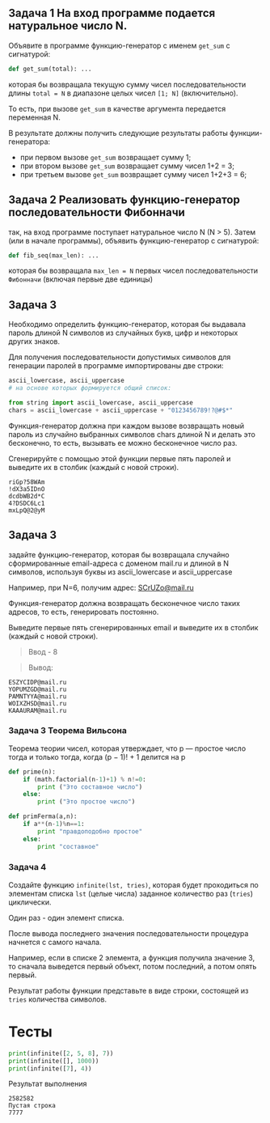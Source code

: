 ## Задача 1 На вход программе подается натуральное число N. 

Объявите в программе функцию-генератор с именем `get_sum` с сигнатурой:

```python
def get_sum(total): ...
```

которая бы возвращала текущую сумму чисел последовательности длины `total = N` в диапазоне целых чисел `[1; N]` (включительно). 

То есть, при вызове `get_sum` в качестве аргумента передается переменная N. 

В результате должны получить следующие результаты работы функции-генератора:

* при первом вызове `get_sum` возвращает сумму 1;
* при втором вызове `get_sum` возвращает сумму чисел 1+2 = 3;
* при третьем вызове `get_sum` возвращает сумму чисел 1+2+3 = 6;

## Задача 2 Реализовать функцию-генератор последовательности Фибонначи

так, на вход программе поступает натуральное число N (N > 5). 
Затем (или в начале программы), объявить функцию-генератор с сигнатурой:

```python
def fib_seq(max_len): ...
```
которая бы возвращала `max_len = N` первых чисел последовательности `Фибонначи` (включая первые две единицы)


## Задача 3

Необходимо определить функцию-генератор, которая бы выдавала пароль длиной N символов из случайных букв, цифр и некоторых других знаков. 

Для получения последовательности допустимых символов для генерации паролей в программе импортированы две строки: 

```python
ascii_lowercase, ascii_uppercase 
# на основе которых формируется общий список:

from string import ascii_lowercase, ascii_uppercase
chars = ascii_lowercase + ascii_uppercase + "0123456789!?@#$*"

```

Функция-генератор должна при каждом вызове возвращать новый пароль из случайно выбранных символов chars длиной N и делать это бесконечно, то есть, вызывать ее можно бесконечное число раз. 

Сгенерируйте с помощью этой функции первые пять паролей и выведите их в столбик (каждый с новой строки).

```
riGp?58WAm
!dX3a5IDnO
dcdbWB2d*C
4?DSDC6Lc1
mxLpQ@2@yM
```


## Задача 3
задайте функцию-генератор, которая бы возвращала случайно сформированные email-адреса с доменом mail.ru и длиной в N символов, используя буквы из ascii_lowercase и ascii_uppercase

Например, при N=6, получим адрес: SCrUZo@mail.ru

Функция-генератор должна возвращать бесконечное число таких адресов, то есть, генерировать постоянно. 

Выведите первые пять сгенерированных email и выведите их в столбик (каждый с новой строки).

> Ввод - 8

> Вывод:
```
ESZYCIDP@mail.ru
YOPUMZGD@mail.ru
PAMNTYYA@mail.ru
WOIXZHSD@mail.ru
KAAAURAM@mail.ru
```


### Задача 3 Теорема Вильсона

Теорема теории чисел, которая утверждает, что p — простое число тогда и только тогда, когда (p − 1)! + 1 делится на p

```python
def prime(n):
    if (math.factorial(n-1)+1) % n!=0:
        print ("Это составное число")
    else:
        print ("Это простое число")
```


```python
def primFerma(a,n):
    if a**(n-1)%n==1:
        print "правдоподобно простое"
    else:
        print "составное"
```

### Задача 4

Создайте функцию `infinite(lst, tries)`, которая будет проходиться по элементам списка `lst` (целые числа) заданное количество раз (`tries`) циклически. 

Один раз - один элемент списка. 

После вывода последнего значения последовательности процедура начнется с самого начала.

Например, если в списке 2 элемента, а функция получила значение 3, то сначала выведется первый объект, потом последний, а потом опять первый. 

Результат работы функции представьте в виде строки, состоящей из `tries` количества символов.

# Тесты
```python
print(infinite([2, 5, 8], 7))
print(infinite([], 1000))
print(infinite([7], 4))
```

Результат выполнения

```
2582582
Пустая строка
7777
```
